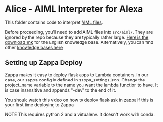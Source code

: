 # Alice - AIML Interpreter for Alexa
This folder contains code to interpret [AIML files](http://www.alicebot.org/aiml.html).

Before proceeding, you'll need to add AIML files into `src/aiml/`. They are ignored by the repo because they are typically rather large. [Here is the download link](https://storage.googleapis.com/google-code-archive-downloads/v2/code.google.com/aiml-en-us-foundation-alice/aiml-en-us-foundation-alice.v1-9.zip) for the English knowledge base. Alternatively, you can find other [knowledge bases here](http://www.alicebot.org/downloads/sets.html)

## Setting up Zappa Deploy
Zappa makes it easy to deploy flask apps to Lambda containers. In our case, our zappa config is defined in zappa_settings.json. Change the project_name variable to the name you want the lambda function to have. It is case insensitive and appends "-dev" to the end of it.

You should watch [this video](https://www.youtube.com/watch?v=mjWV4R2P4ks) on how to deploy flask-ask in zappa if this is your first time deploying to Zappa

NOTE This requires python 2 and a virtualenv. It doesn't work with conda.

